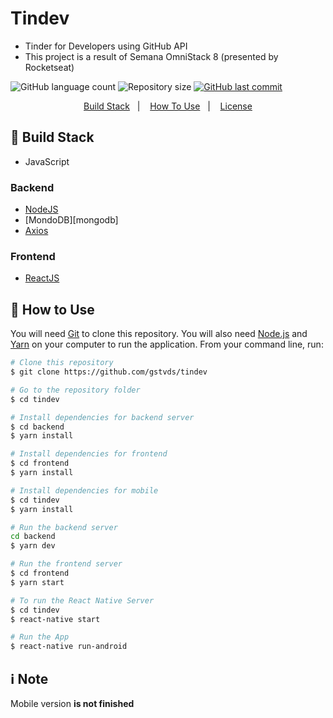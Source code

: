# Tindev

* Tinder for Developers using GitHub API
* This project is a result of Semana OmniStack 8 (presented by Rocketseat)

<p align="center>
          <img alt="GitHub top language" src="https://img.shields.io/github/languages/top/gstvds/tindev.svg">
          <img alt="GitHub language count" src="https://img.shields.io/github/languages/count/gstvds/tindev.svg">
          <img alt="Repository size" src="https://img.shields.io/github/repo-size/gstvds/tindev.svg">
       <a href="https://github.com/gstvds/tindev/commits/master">
          <img alt="GitHub last commit" src="https://img.shields.io/github/last-commit/gstvds/tindev.svg">
       </a>
</p>

<p align="center">
  <a href="#rocket-build-stack">Build Stack</a>&nbsp;&nbsp;&nbsp;|&nbsp;&nbsp;&nbsp;
  <a href="#memo-how-to-use">How To Use</a>&nbsp;&nbsp;&nbsp;|&nbsp;&nbsp;&nbsp;
  <a href="#information_source-note">License</a>
</p>

## :rocket: Build Stack
* JavaScript

### Backend
* [NodeJS][nodejs]
* [MondoDB][mongodb]
* [Axios][axios]

### Frontend
* [ReactJS][reactjs]

## :memo: How to Use

You will need [Git](https://git-scm.com) to clone this repository. You will also need [Node.js][nodejs] and [Yarn][yarn] on your computer to run the application.
From your command line, run:
```bash
# Clone this repository
$ git clone https://github.com/gstvds/tindev

# Go to the repository folder
$ cd tindev

# Install dependencies for backend server
$ cd backend
$ yarn install

# Install dependencies for frontend
$ cd frontend
$ yarn install

# Install dependencies for mobile
$ cd tindev
$ yarn install

# Run the backend server
cd backend
$ yarn dev

# Run the frontend server
$ cd frontend
$ yarn start

# To run the React Native Server
$ cd tindev
$ react-native start

# Run the App
$ react-native run-android
```

## :information_source: Note
Mobile version **is not finished**

[axios]: https://github.com/axios/axios/
[mondodb]: https://www.mongodb.com/
[nodejs]: https://nodejs.org/
[yarn]: https://yarnpgk.com/
[reactjs]: https://reactjs.org/
